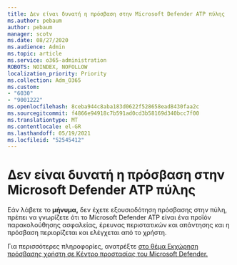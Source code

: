 ```yaml
---
title: Δεν είναι δυνατή η πρόσβαση στην Microsoft Defender ATP πύλης
ms.author: pebaum
author: pebaum
manager: scotv
ms.date: 08/27/2020
ms.audience: Admin
ms.topic: article
ms.service: o365-administration
ROBOTS: NOINDEX, NOFOLLOW
localization_priority: Priority
ms.collection: Adm_O365
ms.custom:
- "6030"
- "9001222"
ms.openlocfilehash: 8ceba944c8aba183d0622f528658ead8430faa2c
ms.sourcegitcommit: f4866e94918c7b591ad0cd3b58169d340bcc7f00
ms.translationtype: MT
ms.contentlocale: el-GR
ms.lasthandoff: 05/19/2021
ms.locfileid: "52545412"
---
```

# <a name="unable-to-access-the-microsoft-defender-atp-portal"></a>Δεν είναι δυνατή η πρόσβαση στην Microsoft Defender ATP πύλης

Εάν λάβετε το **μήνυμα,** δεν έχετε εξουσιοδότηση πρόσβασης στην πύλη, πρέπει να γνωρίζετε ότι το Microsoft Defender ATP είναι ένα προϊόν παρακολούθησης ασφαλείας, έρευνας περιστατικών και απάντησης και η πρόσβαση περιορίζεται και ελέγχεται από το χρήστη. 

Για περισσότερες πληροφορίες, ανατρέξτε [στο θέμα Εκχώρηση πρόσβασης χρήστη σε Κέντρο προστασίας του Microsoft Defender.](/windows/threat-protection/windows-defender-atp/assign-portal-access-windows-defender-advanced-threat-protection)